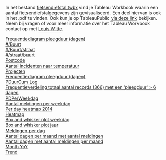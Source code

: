 In het bestand [fietsendiefstal.twbx](./fietsendiefstal.twbx) vind je Tableau Workbook waarin een aantal fietsendiefstalgegevens zijn gevisualiseerd. Een deel hiervan is ook in het .pdf te vinden.
Ook kun je op TableauPublic [via deze link](https://public.tableau.com/profile/louiswitte#!/vizhome/FietsenDiefstal/buurtstraat) bekijken.    
Neem bij vragen of voor meer informatie over het Tableau Workbook contact op met [Louis Witte](mailto:a.p.witte@provinciegroningen.nl).

[Frequentiediagram pleegduur (dagen)](https://public.tableau.com/profile/louiswitte#!/vizhome/FietsenDiefstal/Pleegduur)    
[#/Buurt](https://public.tableau.com/profile/louiswitte#!/vizhome/FietsenDiefstal/Buurt)    
[#/Buurt/straat](https://public.tableau.com/profile/louiswitte#!/vizhome/FietsenDiefstal/buurtstraat)    
[#/straat/buurt](https://public.tableau.com/profile/louiswitte#!/vizhome/FietsenDiefstal/straatbuurt)    
[Postcode](https://public.tableau.com/profile/louiswitte#!/vizhome/FietsenDiefstal/PostCode)    
[Aantal incidenten naar temperatuur](https://public.tableau.com/profile/louiswitte#!/vizhome/FietsenDiefstal/Temperatuur)    
[Projecten](https://public.tableau.com/profile/louiswitte#!/vizhome/FietsenDiefstal/Projecten)    
[Frequentiediagram pleegduur (dagen)](https://public.tableau.com/profile/louiswitte#!/vizhome/FietsenDiefstal/DuurTabel)    
[PDuurCum Log](https://public.tableau.com/profile/louiswitte#!/vizhome/FietsenDiefstal/PDuurCumLog)    
[Frequentieverdeling totaal aantal records (366) met een 'pleegduur' > 6 dagen](https://public.tableau.com/profile/louiswitte#!/vizhome/FietsenDiefstal/PDLang)    
[PDPerWeekdag](https://public.tableau.com/profile/louiswitte#!/vizhome/FietsenDiefstal/PDPerWeekdag)    
[Aantal meldingen per weekdag](https://public.tableau.com/profile/louiswitte#!/vizhome/FietsenDiefstal/PDWeekdag)    
[Per day heatmap 2014](https://public.tableau.com/profile/louiswitte#!/vizhome/FietsenDiefstal/PerDayHeatMap)       
[Heatmap](https://public.tableau.com/profile/louiswitte#!/vizhome/FietsenDiefstal/Heatmap)     
[Box and whisker plot weekdag](https://public.tableau.com/profile/louiswitte#!/vizhome/FietsenDiefstal/BWweekdag)     
[Box and whisker plot jaar](https://public.tableau.com/profile/louiswitte#!/vizhome/FietsenDiefstal/BWjaar)    
[Meldingen per dag](https://public.tableau.com/profile/louiswitte#!/vizhome/FietsenDiefstal/Meldingdag)     
[Aantal dagen per maand met aantal meldingen](https://public.tableau.com/profile/louiswitte#!/vizhome/FietsenDiefstal/DagenMetMeldingen)    
[Aantal dagen met aantal meldingen per maand](https://public.tableau.com/profile/louiswitte#!/vizhome/FietsenDiefstal/Meldingenpdpm)    
[Month YoY](https://public.tableau.com/profile/louiswitte#!/vizhome/FietsenDiefstal/MonthYoY)    
[Trend](https://public.tableau.com/profile/louiswitte#!/vizhome/FietsenDiefstal/Trend)    
